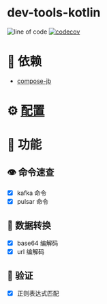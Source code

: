 # dev-tools-kotlin
![line of code](https://tokei.rs/b1/github/paashzj/dev-tools-kotlin)
[![codecov](https://codecov.io/gh/paashzj/dev-tools-kotlin/branch/main/graph/badge.svg?token=155QKNN7MQ)](https://codecov.io/gh/paashzj/dev-tools-kotlin)
<br/>
# 🍡 依赖
- [compose-jb](https://github.com/JetBrains/compose-jb)
# ⚙️ [配置](docs/CONFIG_CN.md)
# 🚀 功能
## 👁️ 命令速查
- [x] kafka 命令
- [x] pulsar 命令
## 🔄 数据转换
- [x] base64 编解码
- [x] url 编解码
## 🧐 验证
- [x] 正则表达式匹配
